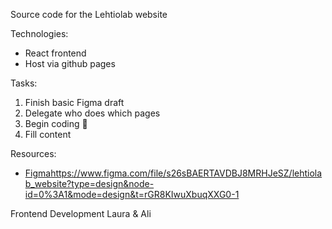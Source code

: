 Source code for the Lehtiolab website

Technologies:
- React frontend
- Host via github pages

Tasks:
1. Finish basic Figma draft
2. Delegate who does which pages
3. Begin coding :construction_worker:
4. Fill content

Resources:
- [Figma](https://www.figma.com/file/s26sBAERTAVDBJ8MRHJeSZ/lehtiolab_website?type=design&node-id=0%3A1&mode=design&t=rGR8KIwuXbuqXXG0-1)https://www.figma.com/file/s26sBAERTAVDBJ8MRHJeSZ/lehtiolab_website?type=design&node-id=0%3A1&mode=design&t=rGR8KIwuXbuqXXG0-1

Frontend Development Laura & Ali
